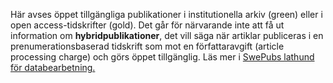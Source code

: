 Här avses öppet tillgängliga publikationer i institutionella arkiv (green) eller i open access-tidskrifter (gold). Det går för närvarande inte att få ut information om **hybridpublikationer**, det vill säga när artiklar publiceras i en prenumerationsbaserad tidskrift som mot en författaravgift (article processing charge) och görs öppet tillgänglig. Läs mer i <A HREF="http://www.kb.se/Dokument/SwePub/Lathund.pdf#nameddest=OA">SwePubs lathund för databearbetning.</a> 
